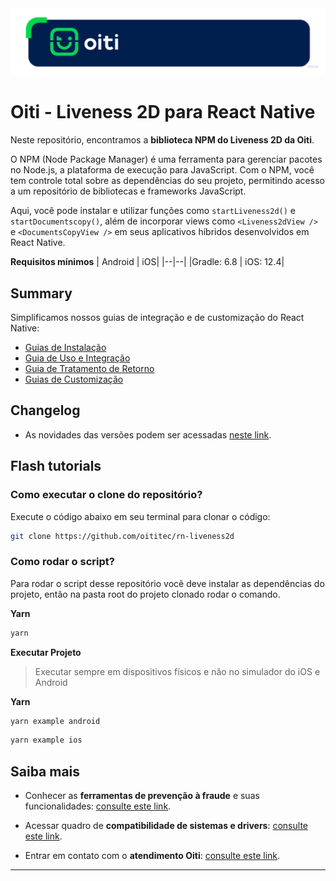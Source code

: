 <IMG  src="https://github.com/oititec/liveness-android-sdk/blob/main/Documentation/Images/OitiHeader.png?raw=true"  alt="OitiHeader.png"/>

# Oiti - Liveness 2D para React Native

Neste repositório, encontramos a **biblioteca NPM do Liveness 2D da Oiti**.

O NPM (Node Package Manager) é uma ferramenta para gerenciar pacotes no Node.js, a plataforma de execução para JavaScript. Com o NPM, você tem controle total sobre as dependências do seu projeto, permitindo acesso a um repositório de bibliotecas e frameworks JavaScript.

Aqui, você pode instalar e utilizar funções como `startLiveness2d()` e `startDocumentscopy()`, além de incorporar views como `<Liveness2dView />` e `<DocumentsCopyView />` em seus aplicativos híbridos desenvolvidos em React Native.

**Requisitos mínimos**
| Android | iOS|
|--|--|
|Gradle: 6.8 | iOS: 12.4|

## Summary

Simplificamos nossos guias de integração e de customização do React Native:

- [Guias de Instalação](https://dash.readme.com/project/certifaceid/v2.0/docs/guia-de-instalacao-react-native)
- [Guia de Uso e Integração](https://dash.readme.com/project/certifaceid/v2.0/docs/guia-de-uso-e-integracao-react-native)
- [Guia de Tratamento de Retorno](https://dash.readme.com/project/certifaceid/v2.0/docs/guia-de-tratamento-de-retornos-react-native)
- [Guias de Customização](https://dash.readme.com/project/certifaceid/v2.0/docs/customizacao-rn)

## Changelog

- As novidades das versões podem ser acessadas [neste link](https://www.npmjs.com/package/@oiti/rn-liveness2d?activeTab=versions).

## Flash tutorials

### Como executar o clone do repositório?

Execute o código abaixo em seu terminal para clonar o código:

```bash
git clone https://github.com/oititec/rn-liveness2d
```

### Como rodar o script?

Para rodar o script desse repositório você deve instalar as dependências do projeto, então na pasta root do projeto clonado rodar o comando.

**Yarn**

```bash
yarn
```

**Executar Projeto**

> Executar sempre em dispositivos físicos e não no simulador do iOS e Android

**Yarn**

```bash
yarn example android
```

```bash
yarn example ios
```

## Saiba mais

- Conhecer as **ferramentas de prevenção à fraude** e suas funcionalidades: [consulte este link](https://devcenter.certiface.io/docs/certiface-funcionalidades).

- Acessar quadro de **compatibilidade de sistemas e drivers**: [consulte este link](https://devcenter.certiface.io/docs/compatibilidade-dos-servicos).

- Entrar em contato com o **atendimento Oiti**: [consulte este link](https://devcenter.certiface.io/docs/portal-de-atendimento).

---
